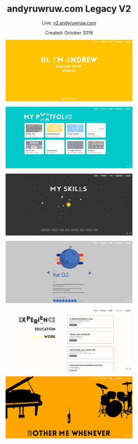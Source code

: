 <h1 align="center">andyruwruw.com Legacy V2</h1>

<p align="center">
  Live: <a href="https://v2.andyruwruw.com">v2.andyruwruw.com</a>
</p>

<p align="center">
  Created: October 2019
</p>

<p align="center">
  <img width="400px" src="https://raw.githubusercontent.com/andyruwruw/andyruwruw.com/legacy-v2/documentation/landing.PNG" />
</p>

<p align="center">
  <img width="400px" src="https://raw.githubusercontent.com/andyruwruw/andyruwruw.com/legacy-v2/documentation/portfolio.PNG" />
</p>

<p align="center">
  <img width="400px" src="https://raw.githubusercontent.com/andyruwruw/andyruwruw.com/legacy-v2/documentation/skills.PNG" />
</p>

<p align="center">
  <img width="400px" src="https://raw.githubusercontent.com/andyruwruw/andyruwruw.com/legacy-v2/documentation/skill.PNG" />
</p>

<p align="center">
  <img width="400px" src="https://raw.githubusercontent.com/andyruwruw/andyruwruw.com/legacy-v2/documentation/experience.PNG" />
</p>

<p align="center">
  <img width="400px" src="https://raw.githubusercontent.com/andyruwruw/andyruwruw.com/legacy-v2/documentation/contact.PNG" />
</p>